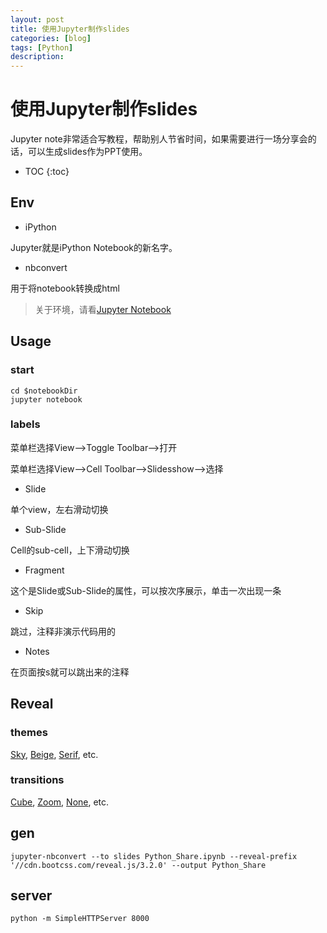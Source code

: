 ```yaml
---
layout: post
title: 使用Jupyter制作slides
categories: [blog]
tags: [Python]
description: 
---
```


# 使用Jupyter制作slides

Jupyter note非常适合写教程，帮助别人节省时间，如果需要进行一场分享会的话，可以生成slides作为PPT使用。

* TOC
{:toc}

## Env

- iPython

Jupyter就是iPython Notebook的新名字。

- nbconvert

用于将notebook转换成html

> 关于环境，请看[Jupyter Notebook](https://alexanderwangsgithub.github.io/blog/Jupyter_notebook.html)

## Usage

### start

```shell
cd $notebookDir
jupyter notebook
```

### labels

菜单栏选择View—>Toggle Toolbar—>打开

菜单栏选择View—>Cell Toolbar—>Slidesshow—>选择

- Slide 

单个view，左右滑动切换

- Sub-Slide

Cell的sub-cell，上下滑动切换

- Fragment

这个是Slide或Sub-Slide的属性，可以按次序展示，单击一次出现一条

- Skip

跳过，注释非演示代码用的

- Notes

在页面按s就可以跳出来的注释



## Reveal

### themes

[Sky](http://www.slideviper.oquanta.info/tutorial/slideshow_tutorial_slides.html?theme=sky#/11), [Beige](http://www.slideviper.oquanta.info/tutorial/slideshow_tutorial_slides.html?theme=beige#/11), [Serif](http://www.slideviper.oquanta.info/tutorial/slideshow_tutorial_slides.html?theme=serif#/11), etc.

### transitions

[Cube](http://www.slideviper.oquanta.info/tutorial/slideshow_tutorial_slides.html?transition=cube#/11), [Zoom](http://www.slideviper.oquanta.info/tutorial/slideshow_tutorial_slides.html?transition=zoom#/11), [None](http://www.slideviper.oquanta.info/tutorial/slideshow_tutorial_slides.html?transition=none#/11), etc.

## gen

```shell
jupyter-nbconvert --to slides Python_Share.ipynb --reveal-prefix '//cdn.bootcss.com/reveal.js/3.2.0' --output Python_Share
```

## server

```shell
python -m SimpleHTTPServer 8000
```

